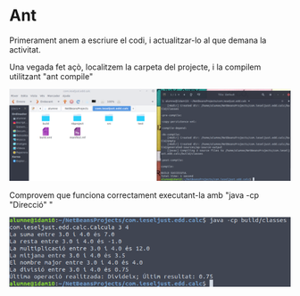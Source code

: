 # Ant

Primerament anem a escriure el codi, i actualitzar-lo al que demana la activitat.

Una vegada fet açò, localitzem la carpeta del projecte, i la compilem utilitzant "ant compile"

![imatge](./fotos/antcompile.png)

Comprovem que funciona correctament executant-la amb "java -cp "Direcció" "

![imatge](./fotos/antexecuta.png)

